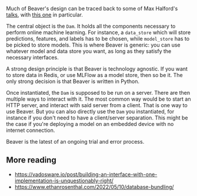 Much of Beaver's design can be traced back to some of Max Halford's [talks](https://maxhalford.github.io/links/#talks), with [this one](https://www.youtube.com/watch?v=nzFTmJnIakk&list=PLIU25-FciwNaz5PqWPiHmPCMOFYoEsJ8c&index=5) in particular.

The central object is the `Dam`. It holds all the components necessary to perform online machine learning. For instance, a `data_store` which will store predictions, features, and labels has to be chosen, while `model_store` has to be picked to store models. This is where Beaver is generic: you can use whatever model and data store you want, as long as they satisfy the necessary interfaces.

A strong design principle is that Beaver is technology agnostic. If you want to store data in Redis, or use MLFlow as a model store, then so be it. The only strong decision is that Beaver is written in Python.

Once instantiated, the `Dam` is supposed to be run on a server. There are then multiple ways to interact with it. The most common way would be to start an HTTP server, and interact with said server from a client. That is one way to use Beaver. But you can also directly use the `Dam` you instantiated, for instance if you don't need to have a client/server separation. This might be the case if you're deploying a model on an embedded device with no internet connection.

Beaver is the latest of an ongoing trial and error process.

## More reading

- https://vadosware.io/post/building-an-interface-with-one-implementation-is-unquestionably-right/
- https://www.ethanrosenthal.com/2022/05/10/database-bundling/
